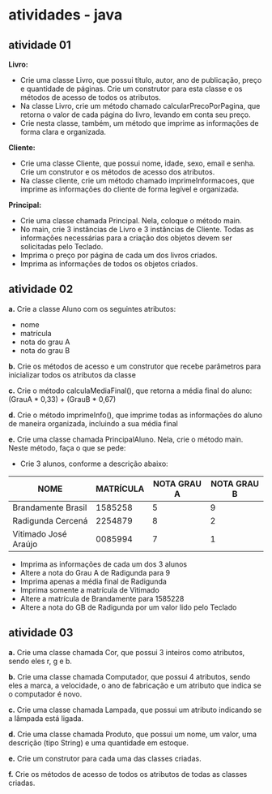 # atividades - java
## atividade 01
**Livro:**
- Crie uma classe Livro, que possui título, autor, ano de publicação, preço e quantidade de páginas. Crie um construtor para esta classe e os métodos de acesso de todos os atributos.  
- Na classe Livro, crie um método chamado calcularPrecoPorPagina, que retorna o valor de cada página do livro, levando em conta seu preço.
- Crie nesta classe, também, um método que imprime as informações de forma clara e organizada.

**Cliente:**
- Crie uma classe Cliente, que possui nome, idade, sexo, email e senha. Crie um construtor e os métodos de acesso dos atributos.
- Na classe cliente, crie um método chamado imprimeInformacoes, que imprime as informações do cliente de forma legível e organizada.

**Principal:**
- Crie uma classe chamada Principal. Nela, coloque o método main.
- No main, crie 3 instâncias de Livro e 3 instâncias de Cliente. Todas as informações necessárias para a criação dos objetos devem ser solicitadas pelo Teclado.
- Imprima o preço por página de cada um dos livros criados.
- Imprima as informações de todos os objetos criados.

## atividade 02
**a.** Crie a classe Aluno com os seguintes atributos:
- nome 
- matrícula
- nota do grau A
- nota do grau B

**b.** Crie os métodos de acesso e um construtor que recebe parâmetros para inicializar todos os atributos da classe 

**c.** Crie o método calculaMediaFinal(), que retorna a média final do aluno: (GrauA * 0,33) + (GrauB * 0,67)

**d.** Crie o método imprimeInfo(), que imprime todas as informações do aluno de maneira organizada, incluindo a sua média final 

**e.** Crie uma classe chamada PrincipalAluno. Nela, crie o método main. Neste método, faça o que se pede:
- Crie 3 alunos, conforme a descrição abaixo:

| NOME | MATRÍCULA | NOTA GRAU A | NOTA GRAU B |
| ---- | --------- | ----------- | ----------- |
| Brandamente Brasil | 1585258 | 5 | 9 |
| Radigunda Cercená | 2254879 | 8 | 2 |
| Vitimado José Araújo | 0085994 | 7 | 1 |

- Imprima as informações de cada um dos 3 alunos
- Altere a nota do Grau A de Radigunda para 9
- Imprima apenas a média final de Radigunda
- Imprima somente a matrícula de Vitimado
- Altere a matrícula de Brandamente para 1585228
- Altere a nota do GB de Radigunda por um valor lido pelo Teclado

## atividade 03
**a.** Crie uma classe chamada Cor, que possui 3 inteiros como atributos, sendo eles r, g e b. 

**b.** Crie uma classe chamada Computador, que possui 4 atributos, sendo eles a marca, a velocidade, o ano de fabricação e um atributo que indica se o computador é novo.

**c.** Crie uma classe chamada Lampada, que possui um atributo indicando se a lâmpada está ligada.

**d.** Crie uma classe chamada Produto, que possui um nome, um valor, uma descrição (tipo String) e uma quantidade em estoque.

**e.** Crie um construtor para cada uma das classes criadas.

**f.** Crie os métodos de acesso de todos os atributos de todas as classes criadas.